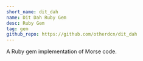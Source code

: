 ```yaml
---
short_name: dit_dah
name: Dit Dah Ruby Gem
desc: Ruby Gem
tag: gem
github_repo: https://github.com/otherdcn/dit_dah
---
```


A Ruby gem implementation of Morse code.
